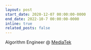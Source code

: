```yaml
---
layout: post
start_date: 2020-12-07 00:00:00-0000
end_date: 2022-10-7 00:00:00-0000
inline: true
related_posts: false
---
```


Algorithm Engineer @ [MediaTek](https://www.mediatek.com)
